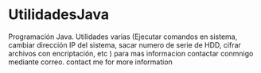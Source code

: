 # UtilidadesJava
Programación Java. Utilidades varias (Ejecutar comandos en sistema, cambiar dirección IP del sistema, sacar numero de serie de HDD, cifrar archivos con encriptación, etc )
para mas informacion contactar conmnigo mediante correo. contact me for more information

